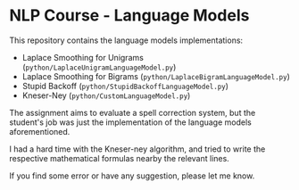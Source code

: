 # NLP Course - Language Models

This repository contains the language models implementations:

 * Laplace Smoothing for Unigrams (`python/LaplaceUnigramLanguageModel.py`)
 * Laplace Smoothing for Bigrams (`python/LaplaceBigramLanguageModel.py`)
 * Stupid Backoff (`python/StupidBackoffLanguageModel.py`)
 * Kneser-Ney (`python/CustomLanguageModel.py`)


The assignment aims to evaluate a spell correction system, but the student's job was just the implementation of the language models aforementioned.

I had a hard time with the Kneser-ney algorithm, and tried to write the respective mathematical formulas nearby the relevant lines.

If you find some error or have any suggestion, please let me know.
